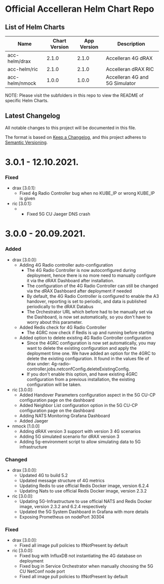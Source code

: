 # Official Accelleran Helm Chart Repo

## List of Helm Charts

| Name  | Chart Version  | App Version  | Description   |
|--- |--- |--- |---  |   
| acc-helm/drax                             |  2.1.0             |  2.1.0                             |  Accelleran 4G dRAX |  
| acc-helm/ric                              |  2.1.0             |  2.1.0                             |  Accelleran dRAX RIC | 
| acc-helm/nmock                            |  1.0.0             |  1.0.0                             |  Accelleran 4G and 5G Simulator | 

NOTE: Please visit the subfolders in this repo to view the README of specific Helm Charts.

## Latest Changelog

All notable changes to this project will be documented in this file.

The format is based on [Keep a Changelog](https://keepachangelog.com/en/1.0.0/),
and this project adheres to [Semantic Versioning](https://semver.org/spec/v2.0.0.html).


# 3.0.1 - 12.10.2021.
### Fixed
- drax [3.0.1]:
  - Fixed 4g Radio Controller bug when no KUBE_IP or wrong KUBE_IP is given
- ric [3.0.1]:
  - - Fixed 5G CU Jaeger DNS crash

# 3.0.0 - 20.09.2021.
### Added
- drax [3.0.0]:
  - Adding 4G Radio controller auto-configuration
    - The 4G Radio Controller is now autoconfigured during deployment, hence there is no more need to manually configure it via the dRAX Dashboard after installation.
    - The configuration of the 4G Radio Controller can still be changed via the dRAX Dashboard after deployment if needed
    - By default, the 4G Radio Controller is configured to enable the A3 handover, reporting is set to periodic, and data is published periodically to the dRAX Databus
    - The Orchestrator URL which before had to be manually set via the Dashboard, is now set automatically, so you don't have to worry about this parameter.
  - Added Redis check for 4G Radio Controller
    - The 4GRC now check if Redis is up and running before starting
  - Added option to delete existing 4G Radio Controller configuration
    - Since the 4GRC configuration is now set automatically, you may want to delete the existing configuration and apply the deployment time one. We have added an option for the 4GRC to delete the existing configuration. It found in the values file of drax under: 4g-radio-controller.jobs.netconfConfig.deleteExistingConfig.
    - If you don't enable this option, and have existing 4GRC configuration from a previous installation, the existing configuration will be taken.
- ric [3.0.0]:
  - Added Handover Parameters configuration aspect in the 5G CU-CP configuration page on the dashboard
  - Added Neighbor List configuration option in the 5G CU-CP configuration page on the dashboard
  - Adding NATS Monitoring Grafana Dashboard
  - Added Jaeger
- nmock [1.0.0]
  - Adding dRAX version 3 support with version 3 4G scenarios 
  - Adding 5G simulated scenario for dRAX version 3
  - Adding 5g-environment script to allow simulating data to 5G infrastructure
    

### Changed
- drax [3.0.0]:
  - Updated 4G to build 5.2
  - Updated message structure of 4G metrics
  - Updating Redis to use official Redis Docker image, version 6.2.4
  - Updating Nats to use official Redis Docker image, version 2.3.2
- ric [3.0.0]:
  - Updating 5G-Infrastructure to use official NATS and Redis Docker image, version 2.3.2 and 6.2.4 respectively
  - Updated the 5G System Dashboard in Grafana with more details
  - Exposing Prometheus on nodePort 30304


### Fixed
- drax [3.0.0]:
  - Fixed all image pull policies to IfNotPresent by default
- ric [3.0.0]:
  - Fixed bug with InfluxDB not instantiating the 4G database on deployment
  - Fixed bug in Service Orchestrator when manually choosing the 5G CU NetConf node port
  - Fixed all image pull policies to IfNotPresent by default

